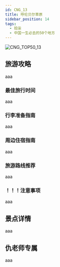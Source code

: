 ```yaml
---
id: CNG_13
title: 呼伦贝尔草原
sidebar_position: 14
tags:
  - 拾柒
  - 中国一生必去的50个地方
---
```

![CNG_TOP50_13](/img/love/CNG_TOP50/13.png)

## 旅游攻略

aaa

### 最佳旅行时间

aaa

### 行李准备指南

aaa

### 周边住宿指南

aaa

### 旅游路线推荐

aaa

### ！！！注意事项

aaa

## 景点详情

aaa

## 仇老师专属

aaa
